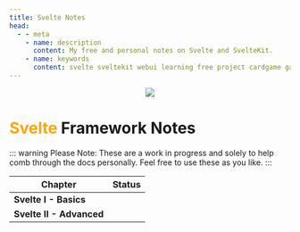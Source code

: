 ```yaml
---
title: Svelte Notes
head:
  - - meta
    - name: description
      content: My free and personal notes on Svelte and SvelteKit.
    - name: keywords
      content: svelte sveltekit webui learning free project cardgame game cards tutorial notes learnsvelte learnsveltekit
---
```


<center><img src='https://i.imgur.com/tLjkD58.png' /></center>

# <b style='color: orange;'>Svelte</b> Framework Notes <Badge type='warning' text='In Progress..' />

::: warning
Please Note: These are a work in progress and solely to help comb through the docs personally. Feel free to use these as you like.
:::

| Chapter                  | Status                                       |
| ------------------------ | -------------------------------------------- |
| **Svelte I - Basics**    | <Badge type='tip' text='Done' />             |
| **Svelte II - Advanced** | <Badge type='danger' text='In Progress..' /> |
